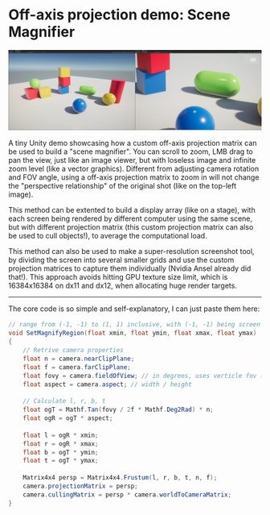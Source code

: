 # Off-axis projection demo: Scene Magnifier

![banner](banner.png)

A tiny Unity demo showcasing how a custom off-axis projection matrix can be used to build a "scene magnifier". You can scroll to zoom, LMB drag to pan the view, just like an image viewer, but with loseless image and infinite zoom level (like a vector graphics). Different from adjusting camera rotation and FOV angle, using a off-axis projection matrix to zoom in will not change the "perspective relationship" of the original shot (like on the top-left image).

This method can be extented to build a display array (like on a stage), with each screen being rendered by different computer using the same scene, but with different projection matrix (this custom projection matrix can also be used to cull objects!), to average the computational load.

This method can also be used to make a super-resolution screenshot tool, by dividing the screen into several smaller grids and use the custom projection matrices to capture them individually (Nvidia Ansel already did that!). This approach avoids hitting GPU texture size limit, which is 16384x16384 on dx11 and dx12, when allocating huge render targets.

---

The core code is so simple and self-explanatory, I can just paste them here:

```csharp
// range from (-1, -1) to (1, 1) inclusive, with (-1, -1) being screen's lower-left, and (1, 1) being screen's upper-right
void SetMagnifyRegion(float xmin, float ymin, float xmax, float ymax)
{
    // Retrive camera properties
    float n = camera.nearClipPlane;
    float f = camera.farClipPlane;
    float fovy = camera.fieldOfView; // in degrees, uses verticle fov (fovy)
    float aspect = camera.aspect; // width / height

    // Calculate l, r, b, t
    float ogT = Mathf.Tan(fovy / 2f * Mathf.Deg2Rad) * n;
    float ogR = ogT * aspect;

    float l = ogR * xmin;
    float r = ogR * xmax;
    float b = ogT * ymin;
    float t = ogT * ymax;

    Matrix4x4 persp = Matrix4x4.Frustum(l, r, b, t, n, f);
    camera.projectionMatrix = persp;
    camera.cullingMatrix = persp * camera.worldToCameraMatrix;
}
```

